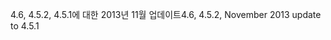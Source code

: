 <span data-ttu-id="a2004-101">4.6, 4.5.2, 4.5.1에 대한 2013년 11월 업데이트</span><span class="sxs-lookup"><span data-stu-id="a2004-101">4.6, 4.5.2, November 2013 update to 4.5.1</span></span>